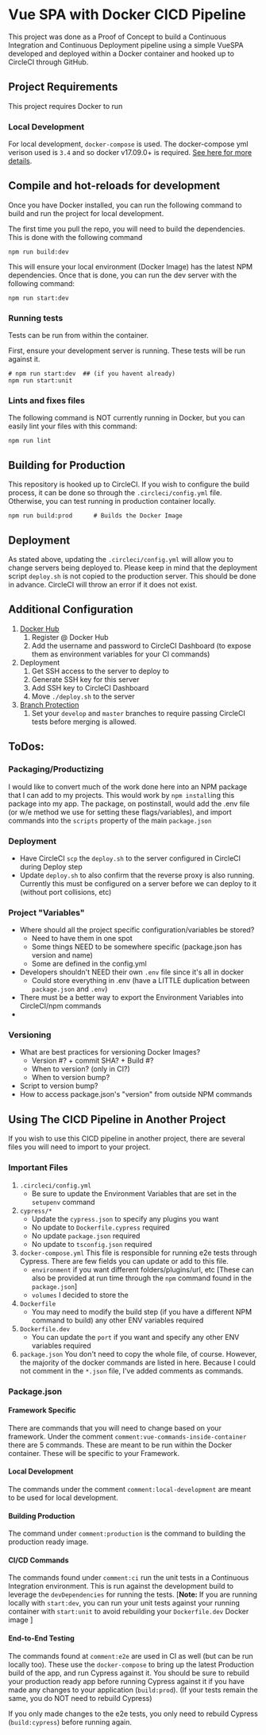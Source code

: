 # Vue SPA with Docker CICD Pipeline

This project was done as a Proof of Concept to build a Continuous Integration and Continuous Deployment pipeline using a simple VueSPA developed and deployed within a Docker container and hooked up to CircleCI through GitHub.

## Project Requirements

This project requires Docker to run

### Local Development

For local development, `docker-compose` is used. The docker-compose yml verison used is `3.4` and so docker v17.09.0+ is required. [See here for more details](https://docs.docker.com/compose/compose-file/compose-versioning/).

## Compile and hot-reloads for development

Once you have Docker installed, you can run the following command to build and run the project for local development. 

The first time you pull the repo, you will need to build the dependencies. This is done with the following command

```
npm run build:dev
```

This will ensure your local environment (Docker Image) has the latest NPM dependencies. Once that is done, you can run the dev server with the following command:

```
npm run start:dev
```

### Running tests

Tests can be run from within the container. 

First, ensure your development server is running. These tests will be run against it.

```
# npm run start:dev  ## (if you havent already)
npm run start:unit
```

### Lints and fixes files

The following command is NOT currently running in Docker, but you can easily lint your files with this command:

```
npm run lint
```

## Building for Production

This repository is hooked up to CircleCI. If you wish to configure the build process, it can be done so through the `.circleci/config.yml` file. Otherwise, you can test running in production container locally.

```
npm run build:prod      # Builds the Docker Image
```

## Deployment

As stated above, updating the `.circleci/config.yml` will allow you to change servers being deployed to. Please keep in mind that the deployment script `deploy.sh` is not copied to the production server. This should be done in advance. CircleCI will throw an error if it does not exist.

## Additional Configuration

1. [Docker Hub](https://circleci.com/blog/build-cicd-piplines-using-docker/)
    1. Register @ Docker Hub
    2. Add the username and password to CircleCI Dashboard (to expose them as environment variables for your CI commands)
2. Deployment
    1. Get SSH access to the server to deploy to
    2. Generate SSH key for this server
    3. Add SSH key to CircleCI Dashboard
    4. Move `./deploy.sh` to the server
3. [Branch Protection](https://circleci.com/docs/2.0/workflows-waiting-status/)
    1. Set your `develop` and `master` branches to require passing CircleCI tests before merging is allowed.

## ToDos:

### Packaging/Productizing
I would like to convert much of the work done here into an NPM package that I can add to my projects. This would work by `npm install`ing this package into my app. The package, on postinstall, would add the .env file (or w/e method we use for setting these flags/variables), and import commands into the `scripts` property of the main `package.json`

### Deployment
- Have CircleCI `scp` the `deploy.sh` to the server configured in CircleCI during Deploy step
- Update `deploy.sh` to also confirm that the reverse proxy is also running. Currently this must be configured on a server before we can deploy to it (without port collisions, etc)

### Project "Variables"
- Where should all the project specific configuration/variables be stored?
    - Need to have them in one spot
    - Some things NEED to be somewhere specific (package.json has version and name)
    - Some are defined in the config.yml
- Developers shouldn't NEED their own `.env` file since it's all in docker
    - Could store everything in .env (have a LITTLE duplication between `package.json` and `.env`)
- There must be a better way to export the Environment Variables into CircleCI/npm commands
- 

### Versioning
- What are best practices for versioning Docker Images? 
    - Version #? + commit SHA? + Build #?
    - When to version? (only in CI?)
    - When to version bump?
- Script to version bump?
- How to access package.json's "version" from outside NPM commands

## Using The CICD Pipeline in Another Project

If you wish to use this CICD pipeline in another project, there are several files you will need to import to your project.

### Important Files

1. `.circleci/config.yml`
    - Be sure to update the Environment Variables that are set in the `setupenv` command
2. `cypress/*`
    - Update the `cypress.json` to specify any plugins you want
    - No update to `Dockerfile.cypress` required
    - No update `package.json` required
    - No update to `tsconfig.json` required
3. `docker-compose.yml`
This file is responsible for running e2e tests through Cypress. There are few fields you can update or add to this file.
    - `environment` if you want different folders/plugins/url, etc [These can also be provided at run time through the `npm` command found in the `package.json`]
    - `volumes` I decided to store the 
4. `Dockerfile`
    - You may need to modify the build step (if you have a different NPM command to build) any other ENV variables required
5. `Dockerfile.dev` 
    - You can update the `port` if you want and specify any other ENV variables required
6. `package.json`
You don't need to copy the whole file, of course. However, the majority of the docker commands are listed in here. Because I could not comment in the `*.json` file, I've added comments as commands.

### Package.json

#### Framework Specific
There are commands that you will need to change based on your framework. Under the comment `comment:vue-commands-inside-container` there are 5 commands. These are meant to be run within the Docker container. These will be specific to your Framework.

#### Local Development
The commands under the comment `comment:local-development` are meant to be used for local development. 

#### Building Production
The command under `comment:production` is the command to building the production ready image.

#### CI/CD Commands
The commands found under `comment:ci` run the unit tests in a Continuous Integration environment. This is run against the development build to leverage the `devDependencies` for running the tests. [**Note:** If you are running locally with `start:dev`, you can run your unit tests against your running container with `start:unit` to avoid rebuilding your `Dockerfile.dev` Docker image ]

#### End-to-End Testing
The commands found at `comment:e2e` are used in CI as well (but can be run locally too). These use the `docker-compose` to bring up the latest Production build of the app, and run Cypress against it. You should be sure to rebuild your production ready app before running Cypress against it if you have made any changes to your application (`build:prod`). (If your tests remain the same, you do NOT need to rebuild Cypress)

If you only made changes to the e2e tests, you only need to rebuild Cypress (`build:cypress`) before running again.


